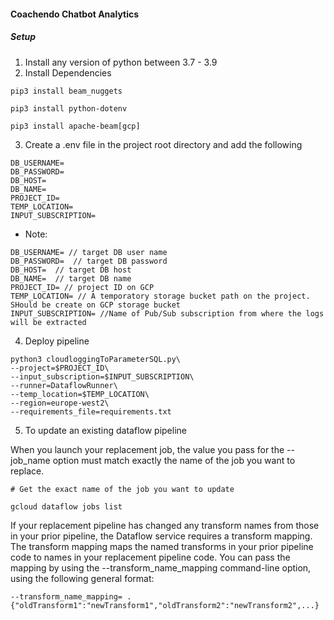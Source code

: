 #### Coachendo Chatbot Analytics

##### Setup
1. Install any version of python between 3.7 - 3.9
2. Install Dependencies
```
pip3 install beam_nuggets
```
```
pip3 install python-dotenv
```
```
pip3 install apache-beam[gcp]
```

3. Create a .env file in the project root directory and add the following

```
DB_USERNAME=
DB_PASSWORD=
DB_HOST=
DB_NAME=
PROJECT_ID=
TEMP_LOCATION=
INPUT_SUBSCRIPTION=
```
* Note: 

```
DB_USERNAME= // target DB user name 
DB_PASSWORD=  // target DB password 
DB_HOST=  // target DB host 
DB_NAME=  // target DB name 
PROJECT_ID= // project ID on GCP
TEMP_LOCATION= // A temporatory storage bucket path on the project. SHould be create on GCP storage bucket
INPUT_SUBSCRIPTION= //Name of Pub/Sub subscription from where the logs will be extracted
```

4. Deploy pipeline
```
python3 cloudloggingToParameterSQL.py\
--project=$PROJECT_ID\ 
--input_subscription=$INPUT_SUBSCRIPTION\ 
--runner=DataflowRunner\
--temp_location=$TEMP_LOCATION\ 
--region=europe-west2\ 
--requirements_file=requirements.txt

```
5. To update an existing dataflow pipeline

When you launch your replacement job, the value you pass for the --job_name option must match exactly the name of the job you want to replace.

```
# Get the exact name of the job you want to update

gcloud dataflow jobs list

```
If your replacement pipeline has changed any transform names from those in your prior pipeline, the Dataflow service requires a transform mapping. The transform mapping maps the named transforms in your prior pipeline code to names in your replacement pipeline code. You can pass the mapping by using the --transform_name_mapping command-line option, using the following general format:
```
--transform_name_mapping= .
{"oldTransform1":"newTransform1","oldTransform2":"newTransform2",...}
```